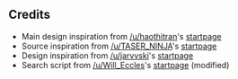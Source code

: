 ## Credits

- Main design inspiration from [/u/haothitran](https://github.com/haothitran)'s [startpage](https://github.com/haothitran/launch)
- Source inspiration from [/u/TASER_NINJA](https://www.reddit.com/user/TASER_NINJA)'s [startpage](https://github.com/NickBrisebois/dotfiles/tree/master/startpage)
- Design inspiration from [/u/jarvvski](https://www.reddit.com/user/jarvvski)'s [startpage](https://github.com/Jarvvski/Start-Page)
- Search script from [/u/Will_Eccles](https://www.reddit.com/user/Will_Eccles)'s [startpage](https://github.com/WillEccles/startpage/tree/0a83b3dd8cb0de95a1c4b6408c5b129e7db90dd7) (modified)

